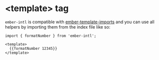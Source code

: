 # &#60;template&#62; tag

`ember-intl` is compatible with [ember-template-imports](https://github.com/ember-template-imports/ember-template-imports) and you can use all helpers by importing them from the index file like so:

```gjs
import { formatNumber } from 'ember-intl';

<template>
  {{formatNumber 12345}}
</template>
```
